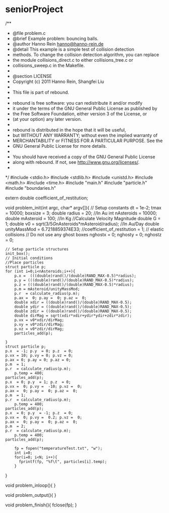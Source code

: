# seniorProject
/**
 * @file 	problem.c
 * @brief 	Example problem: bouncing balls.
 * @author 	Hanno Rein <hanno@hanno-rein.de>
 * @detail 	This example is a simple test of collision detection 
 * methods. To change the collision detection algorithm, you can replace
 * the module collisions_direct.c to either collisions_tree.c or 
 * collisions_sweep.c in the Makefile. 
 * 
 * @section 	LICENSE
 * Copyright (c) 2011 Hanno Rein, Shangfei Liu
 *
 * This file is part of rebound.
 *
 * rebound is free software: you can redistribute it and/or modify
 * it under the terms of the GNU General Public License as published by
 * the Free Software Foundation, either version 3 of the License, or
 * (at your option) any later version.
 *
 * rebound is distributed in the hope that it will be useful,
 * but WITHOUT ANY WARRANTY; without even the implied warranty of
 * MERCHANTABILITY or FITNESS FOR A PARTICULAR PURPOSE.  See the
 * GNU General Public License for more details.
 *
 * You should have received a copy of the GNU General Public License
 * along with rebound.  If not, see <http://www.gnu.org/licenses/>.
 *
 */
#include <stdio.h>
#include <stdlib.h>
#include <unistd.h>
#include <math.h>
#include <time.h>
#include "main.h"
#include "particle.h"
#include "boundaries.h"

extern double coefficient_of_restitution; 

void problem_init(int argc, char* argv[]){
	// Setup constants
	dt = 1e-2;
	tmax = 10000;
	boxsize = 3;
	double radius = 20;  //In Au
	int nAsteroids = 10000;
	double mAsteroid = 100; //In Kg
	//Calculate Velocity Magnitude
	double G = 1;
	double v0 = sqrt(3/5*G*nAsteroids*mAsteroid/radius);  //In Au/Day
	double unityMassMod = 6.7218859374E33;
	//coefficient_of_restitution = 1; // elastic collisions
	// Do not use any ghost boxes
	nghostx = 0; nghosty = 0; nghostz = 0;

	// Setup particle structures
	init_box();
	// Initial conditions
	//Place particles
	struct particle p;
	for (int i=0;i<nAsteroids;i++){
		p.x =  (((double)rand()/(double)RAND_MAX-0.5)*radius);
		p.y = (((double)rand()/(double)RAND_MAX-0.5)*radius);
		p.z = (((double)rand()/(double)RAND_MAX-0.5)*radius);
		p.m = mAsteroid/unityMassMod;
		p.r  = calculate_radius(p.m);
		p.ax =  0; p.ay =  0; p.az =  0;
		double xdir = ((double)rand()/(double)RAND_MAX-0.5);
		double ydir = ((double)rand()/(double)RAND_MAX-0.5);
		double zdir = ((double)rand()/(double)RAND_MAX-0.5);
		double dirMag = sqrt(xdir*xdir+ydir*ydir+zdir*zdir);
		p.vx = v0*xdir/dirMag;
		p.vy = v0*zdir/dirMag;
		p.vz = v0*zdir/dirMag;
		particles_add(p);
		
	}
	struct particle p;
	p.x  = -1; p.y  = 0; p.z  = 0;
	p.vx = 10; p.vy = 0; p.vz = 0;
	p.ax = 0; p.ay = 0; p.az = 0;
	p.m  = 1;
	p.r  = calculate_radius(p.m);
        p.temp = 400;
	particles_add(p);
	p.x  = 0; p.y  = 1; p.z  = 0;
	p.vx =  0; p.vy =  -10; p.vz =  0;
	p.ax =  0; p.ay =  0; p.az =  0;
	p.m  = 1;
	p.r  = calculate_radius(p.m);
        p.temp = 400;
	particles_add(p);
	p.x  = 0; p.y  = -1; p.z  = 0;
	p.vx =  0; p.vy =  0.2; p.vz =  0;
	p.ax =  0; p.ay =  0; p.az =  0;
	p.m  = 2;
	p.r  = calculate_radius(p.m);
        p.temp = 400;
	particles_add(p);

        fp = fopen("temperatureTest.txt", "w");
        int i=0;
        for(i=0; i<N; i++){
          fprintf(fp, "%f\t", particles[i].temp);
        }
}

void problem_inloop(){
}

void problem_output(){
}

void problem_finish(){
  fclose(fp);
}
